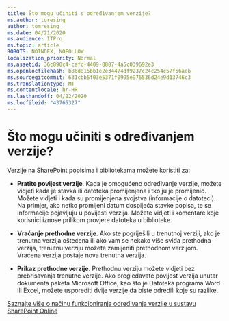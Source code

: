 ```yaml
---
title: Što mogu učiniti s određivanjem verzije?
ms.author: toresing
author: tomresing
ms.date: 04/21/2020
ms.audience: ITPro
ms.topic: article
ROBOTS: NOINDEX, NOFOLLOW
localization_priority: Normal
ms.assetid: 36c890c4-cafc-4409-8887-4a5c039692e3
ms.openlocfilehash: b86d815bb1e2e34474df9237c24c254c57f56aeb
ms.sourcegitcommit: 631cbb5f03e5371f0995e976536d24e9d13746c3
ms.translationtype: MT
ms.contentlocale: hr-HR
ms.lasthandoff: 04/22/2020
ms.locfileid: "43765327"
---
```

# <a name="what-can-i-do-with-versioning"></a>Što mogu učiniti s određivanjem verzije?

Verzije na SharePoint popisima i bibliotekama možete koristiti za:
  
- **Pratite povijest verzije**. Kada je omogućeno određivanje verzije, možete vidjeti kada je stavka ili datoteka promijenjena i tko ju je promijenio. Možete vidjeti i kada su promijenjena svojstva (informacije o datoteci). Na primjer, ako netko promijeni datum dospijeća stavke popisa, te se informacije pojavljuju u povijesti verzija. Možete vidjeti i komentare koje korisnici iznose prilikom provjere datoteka u biblioteke. 
    
- **Vraćanje prethodne verzije**. Ako ste pogriješili u trenutnoj verziji, ako je trenutna verzija oštećena ili ako vam se nekako više sviđa prethodna verzija, trenutnu verziju možete zamijeniti prethodnom verzijom. Vraćena verzija postaje nova trenutna verzija. 
    
- **Prikaz prethodne verzije**. Prethodnu verziju možete vidjeti bez prebrisavanja trenutne verzije. Ako pregledavate povijest verzija unutar dokumenta paketa Microsoft Office, kao što je Datoteka programa Word ili Excel, možete usporediti dvije verzije da biste odredili koje su razlike. 
    
[Saznajte više o načinu funkcioniranja određivanja verzije u sustavu SharePoint Online](https://go.microsoft.com/fwlink/?linkid=875710)
  

